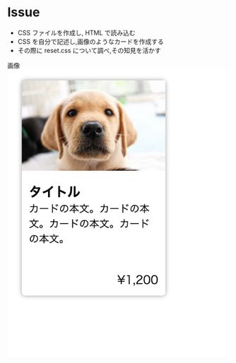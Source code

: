 # Issue

- CSS ファイルを作成し, HTML で読み込む
- CSS を自分で記述し,画像のようなカードを作成する
- その際に reset.css について調べ,その知見を活かす

画像
![完成形](sample.png)
